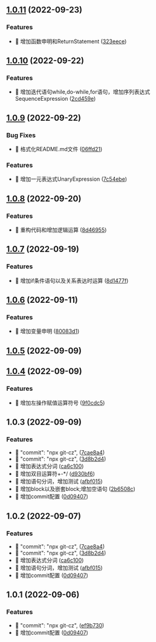 ## [1.0.11](https://github.com/coloseo-design/parser/compare/v1.0.10...v1.0.11) (2022-09-23)


### Features

* 🎸 增加函数申明和ReturnStatement ([323eece](https://github.com/coloseo-design/parser/commit/323eece7c08eae84b5e31577f327c23f0594e1c5))



## [1.0.10](https://github.com/coloseo-design/parser/compare/v1.0.9...v1.0.10) (2022-09-22)


### Features

* 🎸 增加迭代语句while,do-while,for语句，增加序列表达式SequenceExpression ([2cd459e](https://github.com/coloseo-design/parser/commit/2cd459e624cb6932c052320dc062564d034a48ec))



## [1.0.9](https://github.com/coloseo-design/parser/compare/v1.0.8...v1.0.9) (2022-09-22)


### Bug Fixes

* 🐛 格式化README.md文件 ([06ffd21](https://github.com/coloseo-design/parser/commit/06ffd218cfb37882b74acfb33723bafec60bb8fe))


### Features

* 🎸 增加一元表达式UnaryExpression ([7c54ebe](https://github.com/coloseo-design/parser/commit/7c54ebe4850b7fdc69f3ab9ddddd0601c35101b4))



## [1.0.8](https://github.com/coloseo-design/parser/compare/v1.0.7...v1.0.8) (2022-09-20)


### Features

* 🎸 重构代码和增加逻辑运算 ([8d46955](https://github.com/coloseo-design/parser/commit/8d46955fee8c8c4fab49978ff9f6a57756e03c67))



## [1.0.7](https://github.com/coloseo-design/parser/compare/v1.0.6...v1.0.7) (2022-09-19)


### Features

* 🎸 增加if条件语句以及关系表达时运算 ([8d1477f](https://github.com/coloseo-design/parser/commit/8d1477f0c2220e3dad68fd38a757ccbc11c1b014))



## [1.0.6](https://github.com/coloseo-design/parser/compare/v1.0.5...v1.0.6) (2022-09-11)


### Features

* 🎸 增加变量申明 ([80083d1](https://github.com/coloseo-design/parser/commit/80083d13265e289bb4e678e5a82d76b5ed7611c6))



## [1.0.5](https://github.com/coloseo-design/parser/compare/v1.0.4...v1.0.5) (2022-09-09)



## [1.0.4](https://github.com/coloseo-design/parser/compare/v1.0.3...v1.0.4) (2022-09-09)


### Features

* 🎸 增加左操作赋值运算符号 ([9f0cdc5](https://github.com/coloseo-design/parser/commit/9f0cdc5094942cd103f6d0172d7d9644141ebd2f))



## 1.0.3 (2022-09-09)


### Features

* 🎸 "commit": "npx git-cz", ([7cae8a4](https://github.com/coloseo-design/parser/commit/7cae8a4e8312e4454f14466d545b7b2c715ea486))
* 🎸 "commit": "npx git-cz", ([3d8b2d4](https://github.com/coloseo-design/parser/commit/3d8b2d4b59c31c395f408f3890944d4ea9993d62))
* 🎸 增加表达式分词 ([ca6c100](https://github.com/coloseo-design/parser/commit/ca6c100179e96a23b1bcf577d31e7aa857fbd1c0))
* 🎸 增加双目运算符+-*/ ([d930bf6](https://github.com/coloseo-design/parser/commit/d930bf6c43ddd517a078766349528742b667413d))
* 🎸 增加语句分词，增加测试 ([afbf015](https://github.com/coloseo-design/parser/commit/afbf015cdb9507c5ca4ddbb55e208900833a330f))
* 🎸 增加block以及嵌套block;增加空语句 ([2b6508c](https://github.com/coloseo-design/parser/commit/2b6508c9a8915e3d1306f590b83a26a565043d8e))
* 🎸 增加commit配置 ([0d09407](https://github.com/coloseo-design/parser/commit/0d094073aef114e5bd6d15513901817c486e62f3))



## 1.0.2 (2022-09-07)


### Features

* 🎸 "commit": "npx git-cz", ([7cae8a4](https://github.com/coloseo-design/parser/commit/7cae8a4e8312e4454f14466d545b7b2c715ea486))
* 🎸 "commit": "npx git-cz", ([3d8b2d4](https://github.com/coloseo-design/parser/commit/3d8b2d4b59c31c395f408f3890944d4ea9993d62))
* 🎸 增加表达式分词 ([ca6c100](https://github.com/coloseo-design/parser/commit/ca6c100179e96a23b1bcf577d31e7aa857fbd1c0))
* 🎸 增加语句分词，增加测试 ([afbf015](https://github.com/coloseo-design/parser/commit/afbf015cdb9507c5ca4ddbb55e208900833a330f))
* 🎸 增加commit配置 ([0d09407](https://github.com/coloseo-design/parser/commit/0d094073aef114e5bd6d15513901817c486e62f3))



## 1.0.1 (2022-09-06)


### Features

* 🎸 "commit": "npx git-cz", ([ef9b730](https://github.com/coloseo-design/parser/commit/ef9b730a8151abda0915bb795fe7f2afcdfc314a))
* 🎸 增加commit配置 ([0d09407](https://github.com/coloseo-design/parser/commit/0d094073aef114e5bd6d15513901817c486e62f3))



